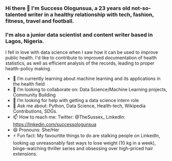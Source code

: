 ### Hi there 👋 I'm Success Ologunsua, a 23 years old not-so-talented writer in a healthy relationship with tech, fashion, fitness, travel and football. 
### I'm also a junior data scientist and content writer based in Lagos, Nigeria. 

I fell in love with data science when I saw how it can be used to improve public health. I'd like to contribute to improved documentation of health statistics, as well as efficient analysis of the records, leading to proper health-policy making.

- 🌱 I’m currently learning about machine learning and its applications in the health field
- 👯 I’m looking to collaborate on: Data Science/Machine Learning projects, Community Building
- 🤔 I’m looking for help with getting a data science intern role
- 💬 Ask me about: Python, Data Science, Health-tech, Wikipedia Contributions, SDGs. 
- 📫 How to reach me: Twitter: @TheSussex_ LinkedIn: https://linkedin.com/successologunsua
- 😄 Pronouns: She/Her
- ⚡ Fun fact: My favourtite things to do are stalking people on LinkedIn, looking up unreasonably fast ways to lose weight (10 kg in a week), binge-watching thriller series and obsessing over high-priced hair extensions.
